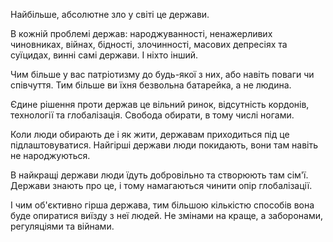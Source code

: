 Найбільше, абсолютне зло у світі це держави.

В кожній проблемі держав: народжуванності, ненажерливих чиновниках, війнах, бідності, злочинності, масових депресіях та суїцидах, винні самі держави.
І ніхто інший.

Чим більше у вас патріотизму до будь-якої з них, або навіть поваги чи співчуття.
Тим більше ви їхня безвольна батарейка, а не людина.

Єдине рішення проти держав це вільний ринок, відсутність кордонів, технології та глобалізація.
Свобода обирати, в тому числі ногами.

Коли люди обирають де і як жити, державам приходиться під це підлаштовуватися.
Найгірші держави люди покидають, вони там навіть не народжуються.

В найкращі держави люди їдуть добровільно та створюють там сім'ї.
Держави знають про це, і тому намагаються чинити опір глобалізації.

І чим об'єктивно гірша держава, тим більшою кількістю способів вона буде опиратися виїзду з неї людей.
Не змінами на краще, а заборонами, регуляціями та війнами.
